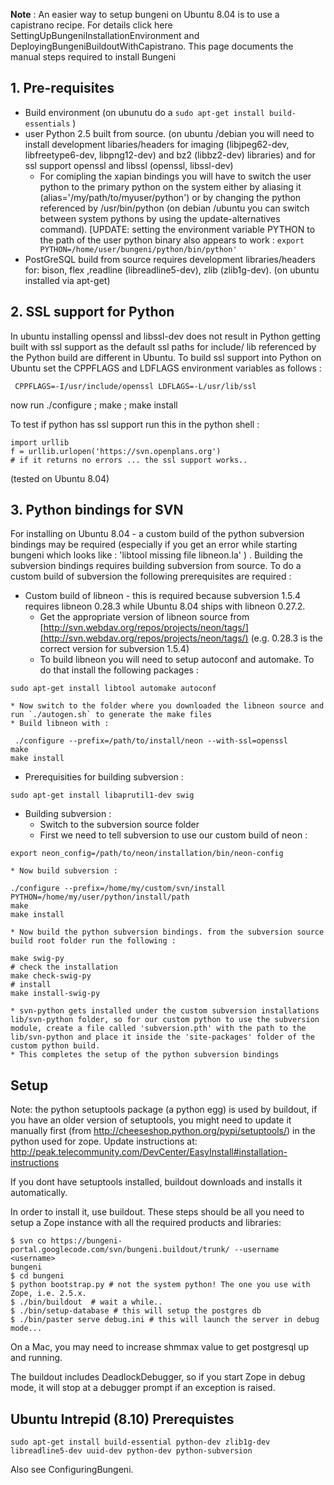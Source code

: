 **Note** : An easier way to setup bungeni on Ubuntu 8.04 is to use a capistrano recipe. For details click here SettingUpBungeniInstallationEnvironment and DeployingBungeniBuildoutWithCapistrano. This page documents the manual steps required to install Bungeni

## 1. Pre-requisites

  * Build environment (on ubunutu do a `sudo apt-get install build-essentials` )
  * user Python 2.5 built from source. (on ubuntu /debian you will need to install development libaries/headers for imaging (libjpeg62-dev, libfreetype6-dev, libpng12-dev)  and bz2 (libbz2-dev) libraries) and for ssl support openssl and libssl (openssl, libssl-dev)
    * For comipling the xapian bindings you will have to switch the user python to the primary python on the system either by aliasing it (alias='/my/path/to/myuser/python') or by changing the python referenced by /usr/bin/python (on debian /ubuntu you can switch between system pythons by using the update-alternatives command). [UPDATE: setting the environment variable PYTHON to the path of the user python binary also appears to work : `export PYTHON=/home/user/bungeni/python/bin/python'`
  * PostGreSQL build from source requires development libraries/headers for: bison, flex ,readline (libreadline5-dev), zlib (zlib1g-dev). (on ubuntu installed via apt-get)

## 2. SSL support for Python

In ubuntu installing openssl and libssl-dev does not result in Python getting built with ssl support as the default ssl paths for include/ lib referenced by the Python build are different in Ubuntu. To build ssl support into Python on Ubuntu set the CPPFLAGS and LDFLAGS environment variables as follows :

```
 CPPFLAGS=-I/usr/include/openssl LDFLAGS=-L/usr/lib/ssl
```

now run ./configure ; make ; make install

To test if python has ssl support run this in the python shell :

```
import urllib
f = urllib.urlopen('https://svn.openplans.org')
# if it returns no errors ... the ssl support works.. 
```

(tested on Ubuntu 8.04)

## 3. Python bindings for SVN

For installing on Ubuntu 8.04 - a custom build of the python subversion bindings may be required (especially if you get an error while starting bungeni which looks like : 'libtool missing file libneon.la' ) . Building the subversion bindings requires building subversion from source.  To do a custom build of subversion the following prerequisites are required :
  * Custom build of libneon - this is required because subversion 1.5.4 requires libneon 0.28.3 while Ubuntu 8.04 ships with libneon 0.27.2.
    * Get the appropriate version of libneon source from [http://svn.webdav.org/repos/projects/neon/tags/](http://svn.webdav.org/repos/projects/neon/tags/) (e.g. 0.28.3 is the correct version for subversion 1.5.4)
    * To build libneon you will need to setup autoconf and automake. To do that install the following packages :
```
sudo apt-get install libtool automake autoconf
```
    * Now switch to the folder where you downloaded the libneon source and run `./autogen.sh` to generate the make files
    * Build libneon with :
```
 ./configure --prefix=/path/to/install/neon --with-ssl=openssl 
make
make install
```
  * Prerequisities for building subversion :
```
sudo apt-get install libaprutil1-dev swig
```
  * Building subversion :
    * Switch to the subversion source folder
    * First we need to tell subversion to use our custom build of neon :
```
export neon_config=/path/to/neon/installation/bin/neon-config
```
    * Now build subversion :
```
./configure --prefix=/home/my/custom/svn/install PYTHON=/home/my/user/python/install/path
make
make install
```
    * Now build the python subversion bindings. from the subversion source build root folder run the following :
```
make swig-py
# check the installation
make check-swig-py
# install 
make install-swig-py
```
    * svn-python gets installed under the custom subversion installations lib/svn-python folder, so for our custom python to use the subversion module, create a file called 'subversion.pth' with the path to the lib/svn-python and place it inside the 'site-packages' folder of the custom python build.
    * This completes the setup of the python subversion bindings


## Setup

Note:
the python setuptools package (a python egg) is used by buildout, if you have an older version of setuptools, you might need to update it manually first (from http://cheeseshop.python.org/pypi/setuptools/) in the python used for zope.
Update instructions at: http://peak.telecommunity.com/DevCenter/EasyInstall#installation-instructions

If you dont have setuptools installed, buildout downloads and installs it automatically.

In order to install it, use buildout. These steps should be all you need to setup a Zope instance with all the required products and libraries:

```
$ svn co https://bungeni-portal.googlecode.com/svn/bungeni.buildout/trunk/ --username <username>
bungeni
$ cd bungeni
$ python bootstrap.py # not the system python! The one you use with Zope, i.e. 2.5.x. 
$ ./bin/buildout  # wait a while..
$ ./bin/setup-database # this will setup the postgres db
$ ./bin/paster serve debug.ini # this will launch the server in debug mode...
```

On a Mac, you may need to increase shmmax value to get postgresql up and running.

The buildout includes DeadlockDebugger, so if you start Zope in debug mode, it will stop at a debugger prompt if an exception is raised.


## Ubuntu Intrepid (8.10) Prerequistes
```
sudo apt-get install build-essential python-dev zlib1g-dev libreadline5-dev uuid-dev python-dev python-subversion
```


Also see ConfiguringBungeni.
